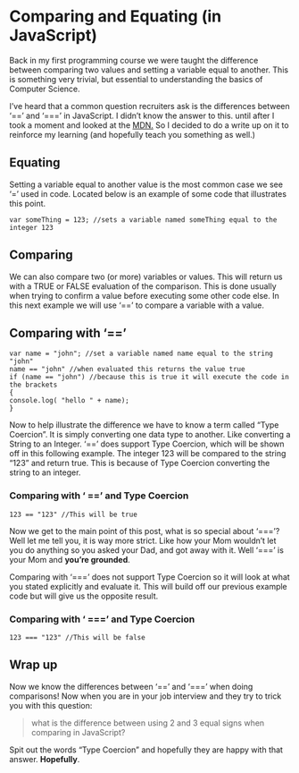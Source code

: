 # Comparing and Equating (in JavaScript)

Back in my first programming course we were taught the difference between comparing two values and setting a variable equal to another. This is something very trivial, but essential to understanding the basics of Computer Science.

I’ve heard that a common question recruiters ask is the differences between ‘==’ and ‘===’ in JavaScript. I didn’t know the answer to this. until after I took a moment and looked at the [MDN.](https://developer.mozilla.org/en-US/docs/Web/JavaScript/A_re-introduction_to_JavaScript#Operators) So I decided to do a write up on it to reinforce my learning (and hopefully teach you something as well.)

## Equating
Setting a variable equal to another value is the most common case we see ‘=’ used in code. Located below is an example of some code that illustrates this point.

```var someThing = 123; //sets a variable named someThing equal to the integer 123```


## Comparing
We can also compare two (or more) variables or values. This will return us with a TRUE or FALSE evaluation of the comparison. This is done usually when trying to confirm a value before executing some other code else.
In this next example we will use ‘==’ to compare a variable with a value.

## Comparing with ‘==’

```
var name = "john"; //set a variable named name equal to the string "john"
name == "john" //when evaluated this returns the value true
if (name == "john") //because this is true it will execute the code in the brackets
{
console.log( "hello " + name); 
}
```

Now to help illustrate the difference we have to know a term called “Type Coercion”. It is simply converting one data type to another. Like converting a String to an Integer. ‘==’ does support Type Coercion, which will be shown off in this following example. The integer 123 will be compared to the string “123” and return true. This is because of Type Coercion converting the string to an integer.

### Comparing with ‘ ==’ and Type Coercion
```123 == "123" //This will be true```

Now we get to the main point of this post, what is so special about ‘===’?
Well let me tell you, it is way more strict. Like how your Mom wouldn’t let you do anything so you asked your Dad, and got away with it. Well ‘===’ is your Mom and **you’re grounded**. 

Comparing with ‘===’ does not support Type Coercion so it will look at what you stated explicitly and evaluate it. This will build off our previous example code but will give us the opposite result. 

### Comparing with ‘ ===’ and Type Coercion
``` 123 === "123" //This will be false ```


## Wrap up
Now we know the differences between ‘==’ and ‘===’ when doing comparisons! Now when you are in your job interview and they try to trick you with this question:
> what is the difference between using 2 and 3 equal signs when comparing in JavaScript?

Spit out the words “Type Coercion” and hopefully they are happy with that answer. **Hopefully**.
